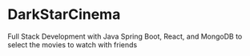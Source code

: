 # DarkStarCinema
Full Stack Development with Java Spring Boot, React, and MongoDB to select the movies to watch with friends
